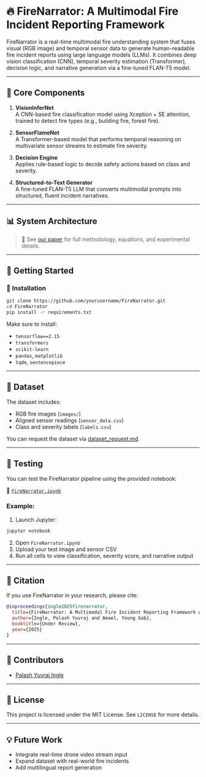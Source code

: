 # 🔥 FireNarrator: A Multimodal Fire Incident Reporting Framework

FireNarrator is a real-time multimodal fire understanding system that fuses visual (RGB image) and temporal sensor data to generate human-readable fire incident reports using large language models (LLMs). It combines deep vision classification (CNN), temporal severity estimation (Transformer), decision logic, and narrative generation via a fine-tuned FLAN-T5 model.

---

## 🧠 Core Components

1. **VisionInferNet**\
   A CNN-based fire classification model using Xception + SE attention, trained to detect fire types (e.g., building fire, forest fire).

2. **SensorFlameNet**\
   A Transformer-based model that performs temporal reasoning on multivariate sensor streams to estimate fire severity.

3. **Decision Engine**\
   Applies rule-based logic to decide safety actions based on class and severity.

4. **Structured-to-Text Generator**\
   A fine-tuned FLAN-T5 LLM that converts multimodal prompts into structured, fluent incident narratives.

---

## 📊 System Architecture



> 🔗 See [our paper](link-to-paper) for full methodology, equations, and experimental details.

---

## 🚀 Getting Started

### 🔧 Installation

```bash
git clone https://github.com/yourusername/FireNarrator.git
cd FireNarrator
pip install -r requirements.txt
```

Make sure to install:

- `tensorflow==2.15`
- `transformers`
- `scikit-learn`
- `pandas`, `matplotlib`
- `tqdm`, `sentencepiece`

---

## 📂 Dataset

The dataset includes:

- RGB fire images (`images/`)
- Aligned sensor readings (`sensor_data.csv`)
- Class and severity labels (`labels.csv`)

You can request the dataset via [dataset\_request.md](link-to-form).

---

## 🧪 Testing

You can test the FireNarrator pipeline using the provided notebook:

📄 [`FireNarrator.ipynb`](./FireNarrator.ipynb)

### Example:

1. Launch Jupyter:

```bash
jupyter notebook
```

2. Open `FireNarrator.ipynb`
3. Upload your test image and sensor CSV
4. Run all cells to view classification, severity score, and narrative output

---

## 📖 Citation

If you use FireNarrator in your research, please cite:

```bibtex
@inproceedings{ingle2025firenarrator,
  title={FireNarrator: A Multimodal Fire Incident Reporting Framework with Sensor Fusion and LLMs},
  author={Ingle, Palash Yuvraj and Amael, Young Gab},
  booktitle={Under Review},
  year={2025}
}
```

---

## 🤝 Contributors

- [Palash Yuvraj Ingle](mailto\:palash@sejong.ac.kr)
---

## 📌 License

This project is licensed under the MIT License. See `LICENSE` for more details.

---

## 💡 Future Work

- Integrate real-time drone video stream input
- Expand dataset with real-world fire incidents
- Add multilingual report generation


